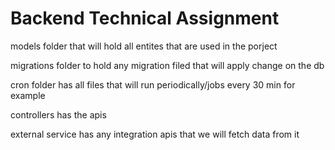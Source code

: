 # Backend Technical Assignment

models folder that will hold all entites that are used in the porject 

  migrations  folder to hold any migration filed that will apply change on the db

cron folder has all files that will run periodically/jobs every 30 min for example 

controllers has the apis

external service has any integration apis that we will fetch data from it